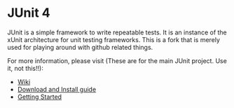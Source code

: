 # JUnit 4
JUnit is a simple framework to write repeatable tests. It is an instance of the xUnit architecture for unit testing frameworks.
This is a fork that is merely used for playing around with github related things.

For more information, please visit (These are for the main JUnit project.  Use it, not this!!):
* [Wiki](https://github.com/junit-team/junit/wiki)
* [Download and Install guide](https://github.com/junit-team/junit/wiki/Download-and-Install)
* [Getting Started](https://github.com/junit-team/junit/wiki/Getting-started)

